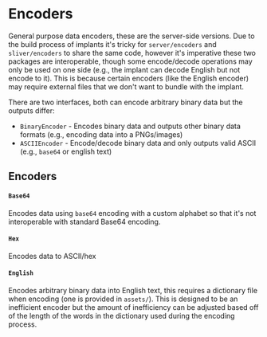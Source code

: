 Encoders
=========

General purpose data encoders, these are the server-side versions. Due to the build process of implants it's tricky for `server/encoders` and `sliver/encoders` to share the same code, however it's imperative these two packages are interoperable, though some encode/decode operations may only be used on one side (e.g., the implant can decode English but not encode to it). This is because certain encoders (like the English encoder) may require external files that we don't want to bundle with the implant.

There are two interfaces, both can encode arbitrary binary data but the outputs differ:
 * `BinaryEncoder` - Encodes binary data and outputs other binary data formats (e.g., encoding data into a PNGs/images)
 * `ASCIIEncoder` - Encode/decode binary data and only outputs valid ASCII (e.g., `base64` or english text)

## Encoders

#### `Base64`

Encodes data using `base64` encoding with a custom alphabet so that it's not interoperable with standard Base64 encoding.

#### `Hex`

Encodes data to ASCII/hex

#### `English`

Encodes arbitrary binary data into English text, this requires a dictionary file when encoding (one is provided in `assets/`). This is designed to be an inefficient encoder but the amount of inefficiency can be adjusted based off of the length of the words in the dictionary used during the encoding process.
